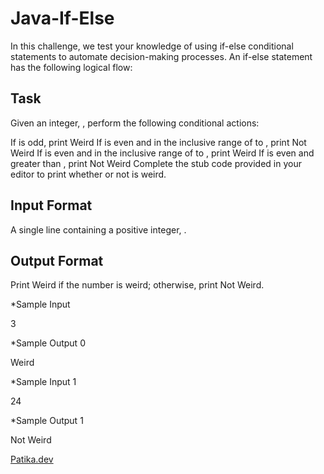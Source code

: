 # Java-If-Else
In this challenge, we test your knowledge of using if-else conditional statements to automate decision-making processes. An if-else statement has the following logical flow:

## Task
Given an integer, , perform the following conditional actions:

If  is odd, print Weird
If  is even and in the inclusive range of  to , print Not Weird
If  is even and in the inclusive range of  to , print Weird
If  is even and greater than , print Not Weird
Complete the stub code provided in your editor to print whether or not  is weird.

## Input Format

A single line containing a positive integer, .

## Output Format

Print Weird if the number is weird; otherwise, print Not Weird.

*Sample Input

3

*Sample Output 0

Weird

*Sample Input 1

24

*Sample Output 1

Not Weird

[Patika.dev](https://www.patika.dev/tr)